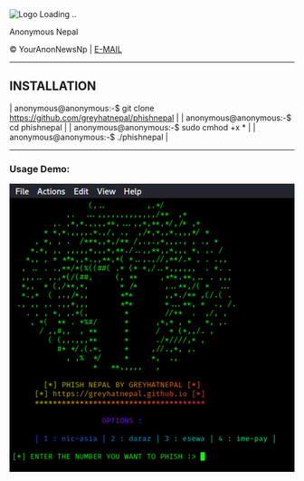 <!-- PHISHNEPAL ! - SUPER EASY NEPALI-PAYMENT ACCOUNTS PHISHER ! -->

<html>

<img src="https://i.imgur.com/hAdz1hL.png" alt="Logo Loading .." width="50px">

<title>Anonymous Nepal</title>

<body>

<div class="content" id="news">
<p class="name">Anonymous Nepal</p>

<p class="glowtext">&copy; YourAnonNewsNp | <a href="mailto:greyhatnepal@protonmail.com">E-MAIL</a>   

 
</body>
</html>

***

## INSTALLATION

| anonymous@anonymous:-$ git clone https://github.com/greyhatnepal/phishnepal   |
| anonymous@anonymous:-$ cd phishnepal                                          |
| anonymous@anonymous:-$ sudo cmhod +x *                                        |
| anonymous@anonymous:-$ ./phishnepal                                           |

***

### Usage Demo:

![phishnepal Usage Demonstration](demonstration.png)


